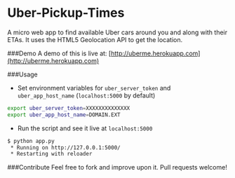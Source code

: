 Uber-Pickup-Times
=================

A micro web app to find available Uber cars around you and along with their ETAs. It uses the HTML5 Geolocation API to get the location.

###Demo
A demo of this is live at: [http://uberme.herokuapp.com](http://uberme.herokuapp.com)

###Usage
- Set environment variables for `uber_server_token` and `uber_app_host_name` (`localhost:5000` by default)

```bash
export uber_server_token=XXXXXXXXXXXXXX
export uber_app_host_name=DOMAIN.EXT 
```

- Run the script and see it live at `localhost:5000`

```bash
$ python app.py
 * Running on http://127.0.0.1:5000/
 * Restarting with reloader
```

###Contribute
Feel free to fork and improve upon it. Pull requests welcome!
